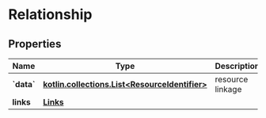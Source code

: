 
# Relationship

## Properties
Name | Type | Description | Notes
------------ | ------------- | ------------- | -------------
**&#x60;data&#x60;** | [**kotlin.collections.List&lt;ResourceIdentifier&gt;**](ResourceIdentifier.md) | resource linkage |  [optional]
**links** | [**Links**](Links.md) |  |  [optional]



